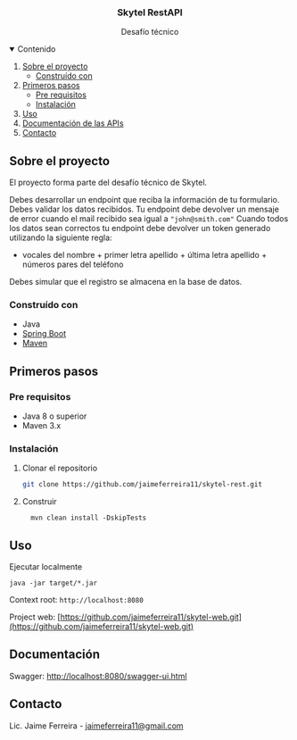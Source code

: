 <p align="center">
  <h3 align="center">Skytel RestAPI</h3>
  <p align="center">
    Desafío técnico
</p>
  
</p>
<details open="open">
  <summary>Contenido</summary>
  <ol>
    <li>
      <a href="#sobre-el-proyecto">Sobre el proyecto</a>
      <ul>
        <li><a href="#construído-con">Construído con</a></li>
      </ul>
    </li>
    <li>
      <a href="#primeros-pasos">Primeros pasos</a>
      <ul>
        <li><a href="#pre-requisitos">Pre requisitos</a></li>
        <li><a href="#instalación">Instalación</a></li>
      </ul>
    </li>
    <li><a href="#uso">Uso</a></li>
    <li><a href="#documentación">Documentación de las APIs</a></li>
    <li><a href="#contacto">Contacto</a></li>
  </ol>
</details>

## Sobre el proyecto

El proyecto forma parte del desafío técnico de Skytel.

Debes desarrollar un endpoint que reciba la información de tu formulario.
Debes validar los datos recibidos.
Tu endpoint debe devolver un mensaje de error cuando el mail recibido sea igual a
`"john@smith.com"`
Cuando todos los datos sean correctos tu endpoint debe devolver un token generado utilizando
la siguiente regla:

- vocales del nombre + primer letra apellido + última letra apellido + números pares del
  teléfono

Debes simular que el registro se almacena en la base de datos.

### Construído con

- Java
- [Spring Boot](https://spring.io/guides/gs/spring-boot/)
- [Maven](https://maven.apache.org/)

## Primeros pasos

### Pre requisitos

- Java 8 o superior
- Maven 3.x

### Instalación

1. Clonar el repositorio
   ```sh
   git clone https://github.com/jaimeferreira11/skytel-rest.git
   ```
2. Construir
   ```
     mvn clean install -DskipTests
   ```

## Uso

Ejecutar localmente

```
java -jar target/*.jar
```

Context root: `http://localhost:8080`

Project web: [https://github.com/jaimeferreira11/skytel-web.git](https://github.com/jaimeferreira11/skytel-web.git)

## Documentación

Swagger: [http://localhost:8080/swagger-ui.html](http://localhost:8080/swagger-ui.html)

## Contacto

Lic. Jaime Ferreira - jaimeferreira11@gmail.com
